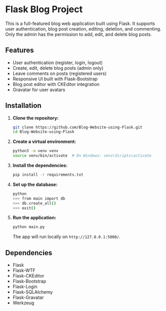 # Flask Blog Project

This is a full-featured blog web application built using Flask. It supports user authentication, blog post creation, editing, deletion, and commenting. Only the admin has the permission to add, edit, and delete blog posts.

## Features

- User authentication (register, login, logout)
- Create, edit, delete blog posts (admin only)
- Leave comments on posts (registered users)
- Responsive UI built with Flask-Bootstrap
- Blog post editor with CKEditor integration
- Gravatar for user avatars

## Installation

1. **Clone the repository:**

    ```bash
    git clone https://github.com/Blog-Website-using-Flask.git
    cd Blog-Website-using-Flask
    ```

2. **Create a virtual environment:**

    ```bash
    python3 -m venv venv
    source venv/bin/activate  # On Windows: venv\Scripts\activate
    ```

3. **Install the dependencies:**

    ```bash
    pip install -r requirements.txt
    ```

4. **Set up the database:**

    ```bash
    python
    >>> from main import db
    >>> db.create_all()
    >>> exit()
    ```

5. **Run the application:**

    ```bash
    python main.py
    ```

    The app will run locally on `http://127.0.0.1:5000/`.

## Dependencies

- Flask
- Flask-WTF
- Flask-CKEditor
- Flask-Bootstrap
- Flask-Login
- Flask-SQLAlchemy
- Flask-Gravatar
- Werkzeug

